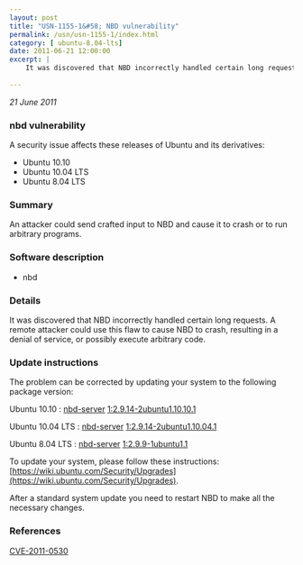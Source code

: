 ```yaml
---
layout: post
title: "USN-1155-1&#58; NBD vulnerability"
permalink: /usn/usn-1155-1/index.html
category: [ ubuntu-8.04-lts]
date: 2011-06-21 12:00:00
excerpt: |
    It was discovered that NBD incorrectly handled certain long requests. A remote attacker could use this flaw to cause NBD to crash, resulting in a denial of service, or possibly execute arbitrary code. 
    
--- 
```

 
 

*21 June 2011*

### nbd vulnerability

A security issue affects these releases of Ubuntu and its derivatives:

* Ubuntu 10.10
* Ubuntu 10.04 LTS
* Ubuntu 8.04 LTS

### Summary

An attacker could send crafted input to NBD and cause it to crash or to run arbitrary programs.

### Software description

* nbd 

### Details

It was discovered that NBD incorrectly handled certain long requests. A remote attacker could use this flaw to cause NBD to crash, resulting in a denial of service, or possibly execute arbitrary code. 

### Update instructions

The problem can be corrected by updating your system to the following package version:

Ubuntu 10.10
 : [nbd-server](https://launchpad.net/ubuntu/+source/nbd) <span> [1:2.9.14-2ubuntu1.10.10.1](https://launchpad.net/ubuntu/+source/nbd/1:2.9.14-2ubuntu1.10.10.1) </span> 

Ubuntu 10.04 LTS
 : [nbd-server](https://launchpad.net/ubuntu/+source/nbd) <span> [1:2.9.14-2ubuntu1.10.04.1](https://launchpad.net/ubuntu/+source/nbd/1:2.9.14-2ubuntu1.10.04.1) </span> 

Ubuntu 8.04 LTS
 : [nbd-server](https://launchpad.net/ubuntu/+source/nbd) <span> [1:2.9.9-1ubuntu1.1](https://launchpad.net/ubuntu/+source/nbd/1:2.9.9-1ubuntu1.1) </span> 

To update your system, please follow these instructions: [https://wiki.ubuntu.com/Security/Upgrades](https://wiki.ubuntu.com/Security/Upgrades).

After a standard system update you need to restart NBD to make all the necessary changes. 

### References

 
 [CVE-2011-0530](http://people.ubuntu.com/~ubuntu-security/cve/CVE-2011-0530)
 


